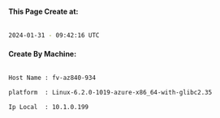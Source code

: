 
   
#### This Page Create at:

```bash

2024-01-31 - 09:42:16 UTC

```

#### Create By Machine:

```bash

Host Name : fv-az840-934

platform  : Linux-6.2.0-1019-azure-x86_64-with-glibc2.35

Ip Local  : 10.1.0.199

```


